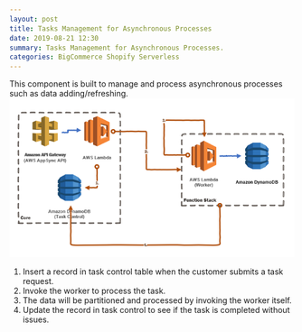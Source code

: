 ```yaml
---
layout: post
title: Tasks Management for Asynchronous Processes 
date: 2019-08-21 12:30
summary: Tasks Management for Asynchronous Processes.
categories: BigCommerce Shopify Serverless
---
```

This component is built to manage and process asynchronous processes such as data adding/refreshing.
![Architecture](/images/2019-09-10_12-35-28.png)
1.	Insert a record in task control table when the customer submits a task request.
2.	Invoke the worker to process the task.
3.	The data will be partitioned and processed by invoking the worker itself.
4.	Update the record in task control to see if the task is completed without issues.
